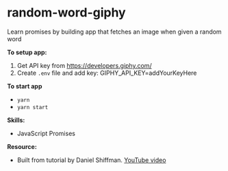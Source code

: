 # random-word-giphy
Learn promises by building app that fetches an image when given a random word

**To setup app:**
1. Get API key from https://developers.giphy.com/
2. Create `.env` file and add key: GIPHY_API_KEY=addYourKeyHere

**To start app**
- `yarn` 
- `yarn start`

**Skills:**
- JavaScript Promises

**Resource:**
- Built from tutorial by Daniel Shiffman. [YouTube video](https://www.youtube.com/watch?v=QO4NXhWo_NM&list=PLRqwX-V7Uu6bKLPQvPRNNE65kBL62mVfx&index=1)


